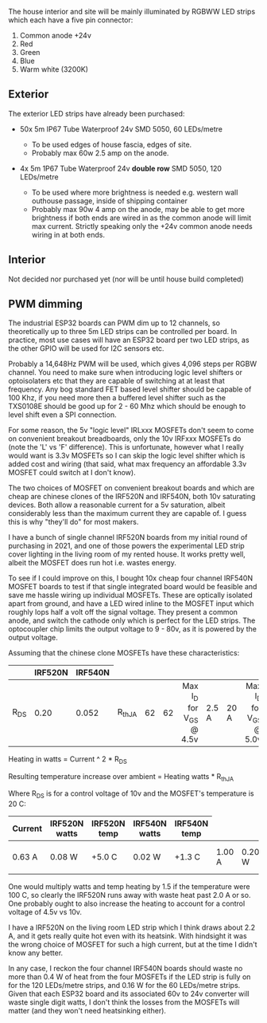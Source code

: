 The house interior and site will be mainly illuminated by RGBWW LED strips which each have a five pin connector:

1. Common anode +24v
2. Red
3. Green
4. Blue
5. Warm white (3200K)

## Exterior

The exterior LED strips have already been purchased:

- 50x 5m IP67 Tube Waterproof 24v SMD 5050, 60 LEDs/metre
    - To be used edges of house fascia, edges of site.
    - Probably max 60w 2.5 amp on the anode.
    
- 4x 5m 1P67 Tube Waterproof 24v **double row** SMD 5050, 120 LEDs/metre
    - To be used where more brightness is needed e.g. western wall outhouse passage, inside of shipping container
    - Probably max 90w 4 amp on the anode, may be able to get more brightness if both ends are wired in as the common anode will limit max current. Strictly speaking only the +24v common anode needs wiring in at both ends.

## Interior

Not decided nor purchased yet (nor will be until house build completed)

## PWM dimming

The industrial ESP32 boards can PWM dim up to 12 channels, so theoretically up to three 5m LED strips can be controlled per board. In practice, most use cases will have an ESP32 board per two LED strips, as the other GPIO will be used for I2C sensors etc.

Probably a 14,648Hz PWM will be used, which gives 4,096 steps per RGBW channel. You need to make sure when introducing logic level shifters or optoisolaters etc that they are capable of switching at at least that frequency. Any bog standard FET based level shifter should be capable of 100 Khz, if you need more then a buffered level shifter such as the TXS0108E should be good up for 2 - 60 Mhz which should be enough to level shift even a SPI connection.

For some reason, the 5v "logic level" IRLxxx MOSFETs don't seem to come on convenient breakout breadboards, only the 10v IRFxxx MOSFETs do (note the 'L' vs 'F' difference). This is unfortunate, however what I really would want is 3.3v MOSFETs so I can skip the logic level shifter which is added cost and wiring (that said, what max frequency an affordable 3.3v MOSFET could switch at I don't know).

The two choices of MOSFET on convenient breakout boards and which are cheap are chinese clones of the IRF520N and IRF540N, both 10v saturating devices. Both allow a reasonable current for a 5v saturation, albeit considerably less than the maximum current they are capable of. I guess this is why "they'll do" for most makers.

I have a bunch of single channel IRF520N boards from my initial round of purchasing in 2021, and one of those powers the experimental LED strip cover lighting in the living room of my rented house. It works pretty well, albeit the MOSFET does run hot i.e. wastes energy.

To see if I could improve on this, I bought 10x cheap four channel IRF540N MOSFET boards to test if that single integrated board would be feasible and save me hassle wiring up individual MOSFETs. These are optically isolated apart from ground, and have a LED wired inline to the MOSFET input which roughly lops half a volt off the signal voltage. They present a common anode, and switch the cathode only which is perfect for the LED strips. The optocoupler chip limits the output voltage to 9 - 80v, as it is powered by the output voltage.

Assuming that the chinese clone MOSFETs have these characteristics:

<table>
<thead><th><th>IRF520N<th>IRF540N
<tbody>
<td align="right">R<sub>DS</sub><td>0.20<td>0.052
<td align="right">R<sub>thJA</sub><td>62<td>62
<td align="right">Max I<sub>D</sub> for<br>V<sub>GS</sub> @ 4.5v<td>2.5 A<td>20 A
<td align="right">Max I<sub>D</sub> for<br>V<sub>GS</sub> @ 5.0v<td>4 A<td>32 A
<td align="right">Max I<sub>D</sub> for<br>V<sub>GS</sub> @ 10v<td>9.7 A<td>33 A
</tbody>
</table>

Heating in watts = Current ^ 2 * R<sub>DS</sub>

Resulting temperature increase over ambient = Heating watts * R<sub>thJA</sub>

Where R<sub>DS</sub> is for a control voltage of 10v and the MOSFET's temperature is 20 C:

<table>
<thead><th>Current<th>IRF520N watts<th>IRF520N temp<th>IRF540N watts<th>IRF540N temp
<tbody>
<td>0.63 A<td>0.08 W<td>+5.0 C<td>0.02 W<td>+1.3 C
<td>1.00 A<td>0.20 W<td>+12 C<td>0.05 W<td>+3.2 C
<td>2.00 A<td>0.80 W<td>+50 C<td>0.2 W<td>+13 C
<td>2.50 A<td>1.25 W<td>+78 C<br>(needs cooling)<td>0.33 W<td>+20 C
<td>4.00 A<td>3.20 W<td>+198 C<br>(needs cooling)<td>0.82 W<td>+52 C
</tbody>
</table>

One would multiply watts and temp heating by 1.5 if the temperature were 100 C, so clearly the IRF520N runs away with waste heat past 2.0 A or so. One probably ought to also increase the heating to account for a control voltage of 4.5v vs 10v.

I have a IRF520N on the living room LED strip which I think draws about 2.2 A, and it gets really quite hot even with its heatsink. With hindsight it was the wrong choice of MOSFET for such a high current, but at the time I didn't know any better.

In any case, I reckon the four channel IRF540N boards should waste no more than 0.4 W of heat from the four MOSFETs if the LED strip is fully on for the 120 LEDs/metre strips, and 0.16 W for the 60 LEDs/metre strips. Given that each ESP32 board and its associated 60v to 24v converter will waste single digit watts, I don't think the losses from the MOSFETs will matter (and they won't need heatsinking either).

